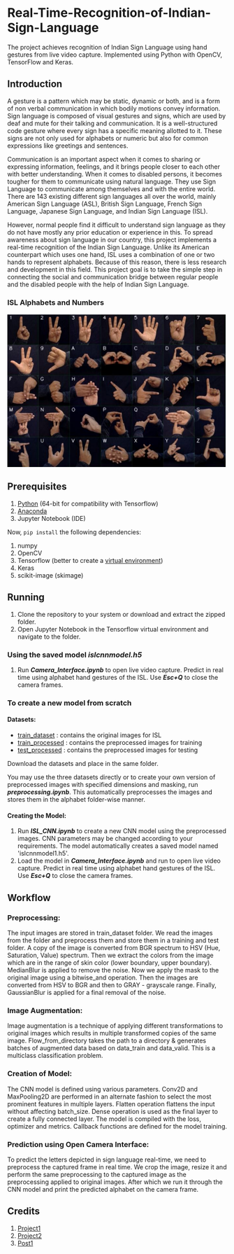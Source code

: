 # Real-Time-Recognition-of-Indian-Sign-Language

The project achieves recognition of Indian Sign Language using hand gestures from live video capture. Implemented using Python with OpenCV, TensorFlow and Keras.

## Introduction 

A gesture is a pattern which may be static, dynamic or both, and is a form of non verbal communication in which bodily motions convey information. Sign language is composed of visual gestures and signs, which are used by deaf and mute for their talking and communication. It is a well-structured code gesture where every sign has a specific meaning allotted to it. These signs are not only used for alphabets or numeric but also for common expressions like greetings and sentences. 

Communication is an important aspect when it comes to sharing or expressing information, feelings, and it brings people closer to each other with better understanding. 
When it comes to disabled persons, it becomes tougher for them to communicate using natural language. They use Sign Language to communicate among themselves and with the entire world. There are 143 existing different sign languages all over the world, mainly American Sign Language (ASL), British Sign Language, French Sign Language, Japanese Sign Language, and Indian Sign Language (ISL). 

However, normal people find it difficult to understand sign language as they do not have mostly any prior education or experience in this. 
To spread awareness about sign language in our country, this project implements a real-time recognition of the Indian Sign Language. 
Unlike its American counterpart which uses one hand, ISL uses a combination of one or two hands to represent alphabets. 
Because of this reason, there is less research and development in this field. 
This project goal is to take the simple step in connecting the social and communication bridge between regular people and the disabled people with the help of Indian Sign Language.

### ISL Alphabets and Numbers

<img src="https://github.com/Varshini-E/Real-Time-Recognition-of-Indian-Sign-Language/blob/master/ISL_Alphabet.png" width="500" height="350"> 

## Prerequisites

1. [Python](https://www.python.org/downloads/) (64-bit for compatibility with Tensorflow)
2. [Anaconda](https://www.anaconda.com/products/individual)
3. Jupyter Notebook (IDE) 

Now, ```pip install``` the following dependencies:

1. numpy
2. OpenCV
3. Tensorflow (better to create a [virtual environment](https://www.tensorflow.org/install/pip))
4. Keras
5. scikit-image (skimage)

## Running 

1. Clone the repository to your system or download and extract the zipped folder. 
2. Open Jupyter Notebook in the Tensorflow virtual environment and navigate to the folder. 

### Using the saved model *islcnnmodel.h5*

1. Run ***Camera_Interface.ipynb*** to open live video capture. Predict in real time using alphabet hand gestures of the ISL. Use ***Esc+Q*** to close the camera frames. 

### To create a new model from scratch

#### Datasets:
- [train_dataset](https://drive.google.com/drive/folders/1A6Swp8UDFqiYGzetnHADW7OkFozI5VVG?usp=sharing) : contains the original images for ISL
- [train_processed](https://drive.google.com/drive/folders/1jPZV32mCO1Rg6ZToVswSIp5-G9rkpAC3?usp=sharing) : contains the preprocessed images for training
- [test_processed](https://drive.google.com/drive/folders/1boqHZ2VhTFEtEZkrRvvJOHGHc1ye-dsH?usp=sharing) : contains the preprocessed images for testing

Download the datasets and place in the same folder.

You may use the three datasets directly or to create your own version of preprocessed images with specified dimensions and masking, run ***preprocessing.ipynb***. This automatically
preprocesses the images and stores them in the alphabet folder-wise manner. 

#### Creating the Model:

1. Run ***ISL_CNN.ipynb*** to create a new CNN model using the preprocessed images. CNN parameters may be changed according to your requirements. 
The model automatically creates a saved model named 'islcnnmodel1.h5'.
2. Load the model in ***Camera_Interface.ipynb*** and run to open live video capture. Predict in real time using alphabet hand gestures of the ISL. Use ***Esc+Q*** to close the camera frames.

## Workflow

### Preprocessing:

The input images are stored in train_dataset folder. We read the images from the folder and preprocess them and store them in a training and test folder. A copy of the image is converted from BGR spectrum to HSV (Hue, Saturation, Value) spectrum. Then we extract the colors from the image which are in the range of skin color (lower boundary, upper boundary). MedianBlur is applied to remove the noise. Now we apply the mask to the original image using a bitwise_and operation. Then the images are converted from HSV to BGR and then to GRAY - grayscale range. Finally, GaussianBlur is applied for a final removal of the noise. 

### Image Augmentation:

Image augmentation is a technique of applying different transformations to original images which results in multiple transformed copies of the same image. Flow_from_directory takes the path to a directory & generates batches of augmented data based on data_train and data_valid. This is a multiclass classification problem. 

### Creation of Model:

The CNN model is defined using various parameters. Conv2D and MaxPooling2D are performed in an alternate fashion to select the most prominent features in multiple layers. Flatten operation flattens the input without affecting batch_size. Dense operation is used as the final layer to create a fully connected layer.
The model is compiled with the loss, optimizer and metrics. Callback functions are defined for the model training.

### Prediction using Open Camera Interface:

To predict the letters depicted in sign language real-time, we need to preprocess the captured frame in real time. We crop the image, resize it and perform the same preprocessing to the captured image as the preprocessing applied to original images. After which we run it through the CNN model and print the predicted alphabet on the camera frame. 

## Credits 

1. [Project1](https://github.com/imRishabhGupta/Indian-Sign-Language-Recognition)
2. [Project2](https://github.com/Arshad221b/Sign-Language-Recognition)
3. [Post1](https://medium.com/swlh/hand-gestures-using-webcam-and-cnn-convoluted-neural-network-b02c47b3d5ab)






